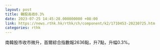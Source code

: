 ```yaml
---
layout: post
title: 韓股高收0.3%
date: 2023-07-25 14:45:28.000000000 +08:00
link: https://news.rthk.hk/rthk/ch/component/k2/1710453-20230725.htm
categories: rthk
---
```


南韓股市收市微升，首爾綜合指數報2636點，升7點，升幅0.3%。
